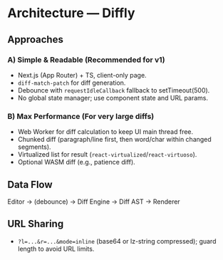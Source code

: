 # Architecture — Diffly

## Approaches
### A) Simple & Readable (Recommended for v1)
- Next.js (App Router) + TS, client-only page.
- `diff-match-patch` for diff generation.
- Debounce with `requestIdleCallback` fallback to setTimeout(500).
- No global state manager; use component state and URL params.

### B) Max Performance (For very large diffs)
- Web Worker for diff calculation to keep UI main thread free.
- Chunked diff (paragraph/line first, then word/char within changed segments).
- Virtualized list for result (`react-virtualized`/`react-virtuoso`).
- Optional WASM diff (e.g., patience diff).

## Data Flow
Editor -> (debounce) -> Diff Engine -> Diff AST -> Renderer

## URL Sharing
- `?l=...&r=...&mode=inline` (base64 or lz-string compressed); guard length to avoid URL limits.
